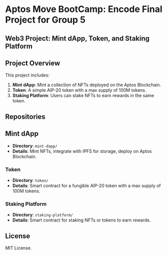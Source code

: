 # Aptos Move BootCamp: Encode Final Project for Group 5

## Web3 Project: Mint dApp, Token, and Staking Platform

## Project Overview

This project includes:
1. **Mint dApp**: Mint a collection of NFTs deployed on the Aptos Blockchain.
2. **Token**: A simple AIP-20 token with a max supply of 100M tokens.
3. **Staking Platform**: Users can stake NFTs to earn rewards in the same token.

## Repositories

## Mint dApp
- **Directory**: `mint-dapp/`
- **Details**: Mint NFTs, integrate with IPFS for storage, deploy on Aptos Blockchain.

### Token
- **Directory**: `token/`
- **Details**: Smart contract for a fungible AIP-20 token with a max supply of 100M tokens.

### Staking Platform
- **Directory**: `staking-platform/`
- **Details**: Smart contract for staking NFTs or tokens to earn rewards.


## License

MIT License.

